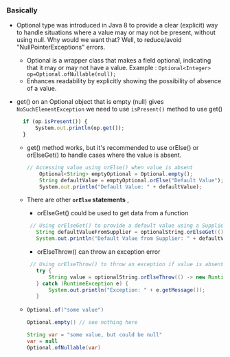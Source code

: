 ### Basically 
- Optional type was introduced in Java 8 to provide a clear (explicit) way to handle situations where a value may or may not be present, without using null.
  Why would we want that? 
  Well, to reduce/avoid "NullPointerExceptions" errors.
  - Optional is a wrapper class that makes a field optional, indicating that it may or may not have a value.
    Example : `Optional<Integer> op=Optional.ofNullable(null);`
  - Enhances readability by explicitly showing the possibility of absence of a value.
    
- get() on an Optional object that is empty (null) gives `NoSuchElementException`
  we need to use `isPresent()` method to use get()
  
  ```js
    if (op.isPresent()) {
        System.out.println(op.get());
    }
  ```

  - get() method works, but it's recommended to use orElse() or orElseGet() to handle cases where the value is absent.

    ```js
    // Accessing value using orElse() when value is absent
        Optional<String> emptyOptional = Optional.empty();
        String defaultValue = emptyOptional.orElse("Default Value");
        System.out.println("Default Value: " + defaultValue);
    ```
  - There are other **`orElse` statements** , 
    - orElseGet() could be used to get data from a function
     ```java
      // Using orElseGet() to provide a default value using a Supplier
        String defaultValueFromSupplier = optionalString.orElseGet(() -> "Default Value from Supplier");
        System.out.println("Default Value from Supplier: " + defaultValueFromSupplier);
      ```

    - orElseThrow() can throw an exception error
     ```java
      // Using orElseThrow() to throw an exception if value is absent
        try {
            String value = optionalString.orElseThrow(() -> new RuntimeException("Value is absent"));
        } catch (RuntimeException e) {
            System.out.println("Exception: " + e.getMessage());
        }
      ```
  - 
      ```java
      Optional.of("some value")
      
      Optional.empty() // see nothing here
      
      String var = "some value, but could be null"
      var = null
      Optional.ofNullable(var)
      ```
     
  

